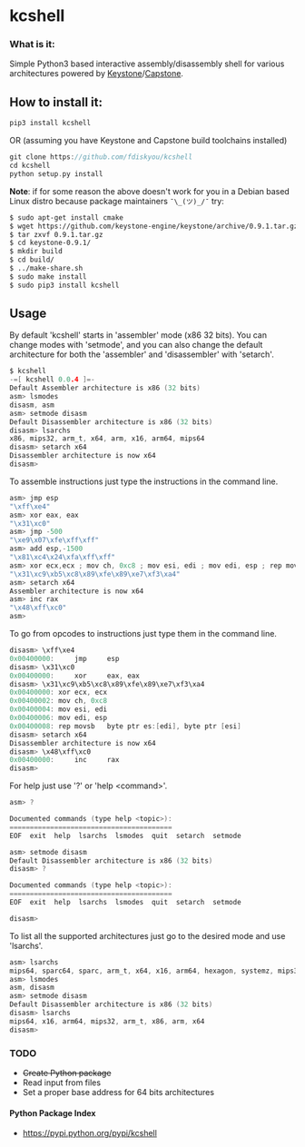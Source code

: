 # kcshell

### What is it:

Simple Python3 based interactive assembly/disassembly shell for various architectures powered by [Keystone](http://www.keystone-engine.org/)/[Capstone](http://www.capstone-engine.org/).

## How to install it:

```C
pip3 install kcshell
```

OR (assuming you have Keystone and Capstone build toolchains installed)

```C
git clone https://github.com/fdiskyou/kcshell
cd kcshell
python setup.py install
```

**Note**: if for some reason the above doesn't work for you in a Debian based Linux distro because package maintainers `¯\_(ツ)_/¯` try:

```bash
$ sudo apt-get install cmake
$ wget https://github.com/keystone-engine/keystone/archive/0.9.1.tar.gz
$ tar zxvf 0.9.1.tar.gz
$ cd keystone-0.9.1/
$ mkdir build
$ cd build/
$ ../make-share.sh 
$ sudo make install
$ sudo pip3 install kcshell
```

## Usage

By default 'kcshell' starts in 'assembler' mode (x86 32 bits). You can change modes with 'setmode', and you can also change the default architecture for both the 'assembler' and 'disassembler' with 'setarch'. 

```C
$ kcshell
-=[ kcshell 0.0.4 ]=-
Default Assembler architecture is x86 (32 bits)
asm> lsmodes
disasm, asm
asm> setmode disasm
Default Disassembler architecture is x86 (32 bits)
disasm> lsarchs
x86, mips32, arm_t, x64, arm, x16, arm64, mips64
disasm> setarch x64
Disassembler architecture is now x64
disasm> 
```

To assemble instructions just type the instructions in the command line.

```C
asm> jmp esp
"\xff\xe4"
asm> xor eax, eax
"\x31\xc0"
asm> jmp -500
"\xe9\x07\xfe\xff\xff"
asm> add esp,-1500
"\x81\xc4\x24\xfa\xff\xff"
asm> xor ecx,ecx ; mov ch, 0xc8 ; mov esi, edi ; mov edi, esp ; rep movsb
"\x31\xc9\xb5\xc8\x89\xfe\x89\xe7\xf3\xa4"
asm> setarch x64
Assembler architecture is now x64
asm> inc rax
"\x48\xff\xc0"
asm> 

```

To go from opcodes to instructions just type them in the command line.

```C
disasm> \xff\xe4
0x00400000:     jmp     esp
disasm> \x31\xc0
0x00400000:     xor     eax, eax
disasm> \x31\xc9\xb5\xc8\x89\xfe\x89\xe7\xf3\xa4
0x00400000:	xor	ecx, ecx
0x00400002:	mov	ch, 0xc8
0x00400004:	mov	esi, edi
0x00400006:	mov	edi, esp
0x00400008:	rep movsb	byte ptr es:[edi], byte ptr [esi]
disasm> setarch x64
Disassembler architecture is now x64
disasm> \x48\xff\xc0
0x00400000:     inc     rax
disasm> 

```

For help just use '?' or 'help \<command\>'.

```C
asm> ?

Documented commands (type help <topic>):
========================================
EOF  exit  help  lsarchs  lsmodes  quit  setarch  setmode

asm> setmode disasm
Default Disassembler architecture is x86 (32 bits)
disasm> ?

Documented commands (type help <topic>):
========================================
EOF  exit  help  lsarchs  lsmodes  quit  setarch  setmode

disasm>
```

To list all the supported architectures just go to the desired mode and use 'lsarchs'.

```C
asm> lsarchs
mips64, sparc64, sparc, arm_t, x64, x16, arm64, hexagon, systemz, mips32, ppc64, x86, arm, ppc32
asm> lsmodes
asm, disasm
asm> setmode disasm
Default Disassembler architecture is x86 (32 bits)
disasm> lsarchs
mips64, x16, arm64, mips32, arm_t, x86, arm, x64
disasm> 
```

### TODO

* ~~Create Python package~~
* Read input from files
* Set a proper base address for 64 bits architectures

#### Python Package Index

* https://pypi.python.org/pypi/kcshell
